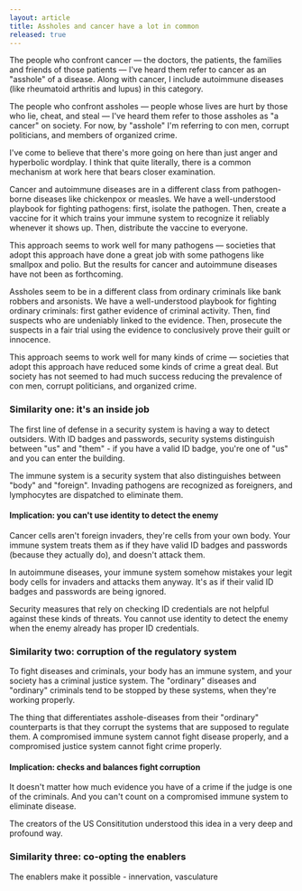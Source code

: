 ```yaml
---
layout: article
title: Assholes and cancer have a lot in common
released: true
---
```


The people who confront cancer &mdash; the doctors, the patients, the
families and friends of those patients &mdash; I've heard them refer
to cancer as an "asshole" of a disease. Along with cancer, I include
autoimmune diseases (like rheumatoid arthritis and lupus) in this
category.

The people who confront assholes &mdash; people whose lives are hurt
by those who lie, cheat, and steal &mdash; I've heard them refer to
those assholes as "a cancer" on society. For now, by "asshole" I'm
referring to con men, corrupt politicians, and members of organized
crime.

I've come to believe that there's more going on here than just anger
and hyperbolic wordplay. I think that quite literally, there is a
common mechanism at work here that bears closer examination.

Cancer and autoimmune diseases are in a different class from
pathogen-borne diseases like chickenpox or measles. We have a
well-understood playbook for fighting pathogens: first, isolate the
pathogen. Then, create a vaccine for it which trains your immune
system to recognize it reliably whenever it shows up. Then, distribute
the vaccine to everyone.

This approach seems to work well for many pathogens &mdash; societies that
adopt this approach have done a great job with some pathogens like
smallpox and polio. But the results for cancer and autoimmune diseases
have not been as forthcoming.

Assholes seem to be in a different class from ordinary criminals like
bank robbers and arsonists. We have a well-understood playbook for
fighting ordinary criminals: first gather evidence of criminal
activity. Then, find suspects who are undeniably linked to the
evidence. Then, prosecute the suspects in a fair trial using the
evidence to conclusively prove their guilt or innocence.

This approach seems to work well for many kinds of crime &mdash;
societies that adopt this approach have reduced some kinds of crime a
great deal. But society has not seemed to had much success reducing
the prevalence of con men, corrupt politicians, and organized crime.

### Similarity one: it's an inside job

The first line of defense in a security system is having a way to
detect outsiders.  With ID badges and passwords, security systems
distinguish between "us" and "them" - if you have a valid ID badge,
you're one of "us" and you can enter the building.

The immune system is a security system that also distinguishes between
"body" and "foreign". Invading pathogens are recognized as foreigners,
and lymphocytes are dispatched to eliminate them.

#### Implication: you can't use identity to detect the enemy

Cancer cells aren't foreign invaders, they're cells from your own
body. Your immune system treats them as if they have valid ID badges and
passwords (because they actually do), and doesn't attack them.

In autoimmune diseases, your immune system somehow mistakes your legit
body cells for invaders and attacks them anyway. It's as if their
valid ID badges and passwords are being ignored.

Security measures that rely on checking ID credentials are not helpful
against these kinds of threats. You cannot use identity to detect the
enemy when the enemy already has proper ID credentials.


### Similarity two: corruption of the regulatory system

To fight diseases and criminals, your body has an immune system, and
your society has a criminal justice system. The "ordinary" diseases
and "ordinary" criminals tend to be stopped by these systems, when
they're working properly. 

The thing that differentiates asshole-diseases from their "ordinary"
counterparts is that they corrupt the systems that are supposed to
regulate them. A compromised immune system cannot fight disease
properly, and a compromised justice system cannot fight crime
properly.

#### Implication: checks and balances fight corruption

It doesn't matter how much evidence you have of a crime if the judge
is one of the criminals. And you can't count on a compromised immune
system to eliminate disease.

The creators of the US Consititution understood this idea in a very
deep and profound way.


### Similarity three: co-opting the enablers

The enablers make it possible - innervation, vasculature


